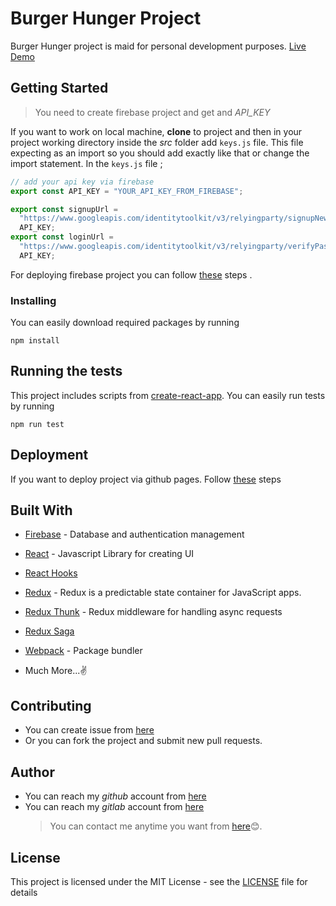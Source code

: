 # Burger Hunger Project

Burger Hunger project is maid for personal development purposes. [Live Demo](https://afozbek.github.io/Burger-Hunger/)

## Getting Started

> You need to create firebase project and get and *API_KEY*

If you want to work on local machine, **clone** to project and then in your project working directory inside the *src* folder add `keys.js` file. This file expecting as an import so you should add exactly like that or change the import statement. In the `keys.js` file ;

```js
// add your api key via firebase
export const API_KEY = "YOUR_API_KEY_FROM_FIREBASE";

export const signupUrl =
  "https://www.googleapis.com/identitytoolkit/v3/relyingparty/signupNewUser?key=" +
  API_KEY;
export const loginUrl =
  "https://www.googleapis.com/identitytoolkit/v3/relyingparty/verifyPassword?key=" +
  API_KEY;
```

For deploying firebase project you can follow [these](https://www.robinwieruch.de/firebase-deploy-react-js/) steps .

### Installing

You can easily download required packages by running

`npm install`

## Running the tests

This project includes scripts from [create-react-app](https://facebook.github.io/create-react-app/docs/getting-started). You can easily run tests by running

`npm run test`

## Deployment

If you want to deploy project via github pages. Follow [these](https://reactgo.com/deploy-react-app-github-pages/) steps

## Built With

- [Firebase](https://firebase.google.com/) - Database and authentication management
- [React](https://reactjs.org/) - Javascript Library for creating UI
- [React Hooks](https://reactjs.org/docs/hooks-intro.html)
- [Redux](https://redux.js.org/) - Redux is a predictable state container for JavaScript apps.

- [Redux Thunk](https://github.com/reduxjs/redux-thunk) - Redux middleware for handling async requests
- [Redux Saga](https://github.com/redux-saga/redux-saga)
- [Webpack](https://webpack.js.org/) - Package bundler
- Much More...✌

## Contributing

- You can create issue from [here](https://github.com/afozbek/Burger-Hunger/issues)
- Or you can fork the project and submit new pull requests.


## Author

- You can reach my _github_ account from [here](https://github.com/afozbek)
- You can reach my _gitlab_ account from [here](https://gitlab.com/afozbek)
  > You can contact me anytime you want from [here](mailto:furkanozbek1995@gmail.com)😊.

## License

This project is licensed under the MIT License - see the [LICENSE](LICENSE) file for details

